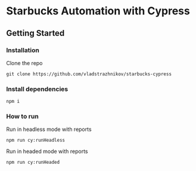 # Starbucks Automation with Cypress
## Getting Started
### Installation
Clone the repo
```
git clone https://github.com/vladstrazhnikov/starbucks-cypress
```
### Install dependencies
```
npm i
```
### How to run
Run in headless mode with reports
```
npm run cy:runHeadless
```
Run in headed mode with reports
```
npm run cy:runHeaded
```
